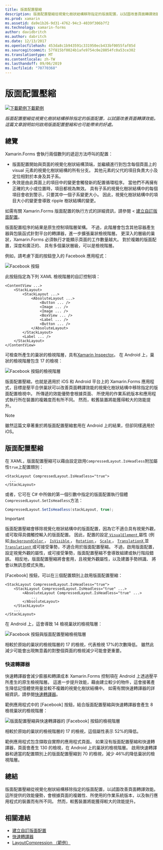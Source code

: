```yaml
---
title: 版面配置壓縮
description: 版面配置壓縮從視覺化樹狀結構移除指定的版面配置，以試圖改善頁面轉譯效能。 這篇文章說明如何啟用版面配置壓縮和也可能帶來的好處。
ms.prod: xamarin
ms.assetid: da9e1b26-9d31-4762-94c3-4039f306b7f2
ms.technology: xamarin-forms
author: davidbritch
ms.author: dabritch
ms.date: 12/13/2017
ms.openlocfilehash: 453da8c1b943591c331950ecb433bf0055faf85d
ms.sourcegitcommit: 57f815bf0024b1afe9754c0e28054fc0a53ce302
ms.translationtype: MT
ms.contentlocale: zh-TW
ms.lasthandoff: 09/06/2019
ms.locfileid: "70770368"
---
```

# <a name="layout-compression"></a>版面配置壓縮

[![下載範例](~/media/shared/download.png)下載範例](https://docs.microsoft.com/samples/xamarin/xamarin-forms-samples/userinterface-layoutcompression)

_版面配置壓縮從視覺化樹狀結構移除指定的版面配置，以試圖改善頁面轉譯效能。這篇文章說明如何啟用版面配置壓縮和也可能帶來的好處。_

## <a name="overview"></a>總覽

Xamarin.Forms 會執行兩個數列的遞迴方法呼叫的配置：

- 版面配置開始與頁面的視覺化樹狀結構頂端，並繼續進行到包含每個頁面上的 visual 元素的視覺化樹狀結構的所有分支。 其他元素的父代的項目負責大小及定位相對於本身及其子系。
- 失效是由此頁面上的項目中的變更會觸發新的配置循環程序。 當他們不再擁有正確的大小或位置時，項目都視為無效。 具有子系的視覺化樹狀結構中的每個項目會收到警示，只要其中一個子系變更大小。 因此，視覺化樹狀結構中的項目大小的變更會導致 ripple 樹狀結構的變更。

如需有關 Xamarin.Forms 版面配置的執行方式的詳細資訊，請參閱 <<c0> [ 建立自訂版面配置](~/xamarin-forms/user-interface/layouts/custom.md)。

版面配置程序的結果是原生控制項階層架構。 不過，此階層會包含其他容器產生器與包裝函式針對平台的轉譯器，進一步擴張巢狀檢視階層。 更深入的層級的巢狀，Xamarin.Forms 必須執行才能顯示頁面的工作數量越大。 對於複雜的版面配置，深度和廣泛的、 具有多個巢狀層級，可以是檢視階層。

例如，請考慮下面的按鈕登入的 Facebook 應用程式：

![](layout-compression-images/facebook-button.png "Facebook 按鈕")

此按鈕指定為下列 XAML 檢視階層的自訂控制項：

```xaml
<ContentView ...>
    <StackLayout>
        <StackLayout ...>
            <AbsoluteLayout ...>
                <Button ... />    
                <Image ... />
                <Image ... />
                <BoxView ... />
                <Label ... />
                <Button ... />
            </AbsoluteLayout>
        </StackLayout>
        <Label ... />
    </StackLayout>    
</ContentView>
```

可檢查所產生的巢狀的檢視階層，具有[Xamarin Inspector](~/tools/inspector/index.md)。 在 Android 上，巢狀的檢視階層包含 17 的檢視：

![](layout-compression-images/no-compression.png "Facebook 按鈕的檢視階層")

版面配置壓縮，也就是適用於 iOS 和 Android 平台上的 Xamarin.Forms 應用程式，目標是壓平合併巢狀可以改善頁面轉譯效能的視覺化樹狀結構中移除指定的版面配置檢視中。 所傳遞的效能優勢會根據頁面、 所使用的作業系統版本和應用程式執行所在裝置的複雜度而有所不同。 然而，較舊裝置將能獲得較大的效能提升。

> [!NOTE]
> 雖然這篇文章著重於將版面配置壓縮套用在 Android 上的結果，但卻同樣適用於 iOS。

## <a name="layout-compression"></a>版面配置壓縮

在 XAML，版面配置壓縮可以藉由設定啟用`CompressedLayout.IsHeadless`附加屬性`true`上配置類別：

```xaml
<StackLayout CompressedLayout.IsHeadless="true">
  ...
</StackLayout>   
```

或者，它可在 C# 中所做的第一個引數中指定的版面配置執行個體`CompressedLayout.SetIsHeadless`方法：

```csharp
CompressedLayout.SetIsHeadless(stackLayout, true);
```

> [!IMPORTANT]
> 版面配置壓縮會移除視覺化樹狀結構中的版面配置，因為它不適合具有視覺外觀，或可取得具備觸控輸入的版面配置。 因此，配置的設定[ `VisualElement` ](xref:Xamarin.Forms.VisualElement)屬性 (例如[ `BackgroundColor` ](xref:Xamarin.Forms.VisualElement.BackgroundColor)， [ `IsVisible` ](xref:Xamarin.Forms.VisualElement.IsVisible)， [ `Rotation` ](xref:Xamarin.Forms.VisualElement.Rotation)， [ `Scale` ](xref:Xamarin.Forms.VisualElement.Scale)， [ `TranslationX` ](xref:Xamarin.Forms.VisualElement.TranslationX)並[ `TranslationY` ](xref:Xamarin.Forms.VisualElement.TranslationY)或可接受筆勢，不適合用於版面配置壓縮。 不過，啟用版面配置，設定視覺外觀的屬性，或可接受筆勢，版面配置壓縮不會導致組建或執行階段錯誤。 相反地，版面配置壓縮將會套用，且視覺外觀屬性，以及建置手勢辨識、 將會以無訊息模式失敗。

[Facebook] 按鈕，可以在三個配置類別上啟用版面配置壓縮：

```xaml
<StackLayout CompressedLayout.IsHeadless="true">
    <StackLayout CompressedLayout.IsHeadless="true" ...>
        <AbsoluteLayout CompressedLayout.IsHeadless="true" ...>
            ...
        </AbsoluteLayout>
    </StackLayout>
    ...
</StackLayout>  
```

在 Android 上，這會導致 14 檢視巢狀的檢視階層：

![](layout-compression-images/layout-compression.png "Facebook 按鈕與版面配置壓縮檢視階層")

相較於原始的巢狀的檢視階層的 17 的檢視，代表檢視 17%的次數降低。 雖然此減少可能會出現無意義的對整個頁面的檢視減少可能會更重要。

### <a name="fast-renderers"></a>快速轉譯器

快速轉譯器會減少膨脹和轉譯成本 Xamarin.Forms 控制項在 Android 上透過壓平所產生的原生檢視階層。 這進一步提升效能，藉由建立較少的物件，這會接著產生降低記憶體使用量並較不複雜的視覺化樹狀結構中。 如需有關快速轉譯器的詳細資訊，請參閱[快速轉譯器](~/xamarin-forms/internals/fast-renderers.md)。

範例應用程式中的 [Facebook] 按鈕，結合版面配置壓縮與快速轉譯器會產生 8 檢視巢狀的檢視階層：

![](layout-compression-images/layout-compression-with-fast-renderers.png "版面配置壓縮與快速轉譯器的 [Facebook] 按鈕的檢視階層")

相較於原始的巢狀的檢視階層的 17 的檢視，這個屬性表示 52%的降低。

範例應用程式包含擷取自實際的應用程式頁面。 如果沒有版面配置壓縮和快速轉譯器，頁面會產生 130 的檢視，在 Android 上的巢狀的檢視階層。 啟用快速轉譯器和適當的配置類別上的版面配置壓縮到 70 的檢視，減少 46%的降低巢狀的檢視階層。

## <a name="summary"></a>總結

版面配置壓縮從視覺化樹狀結構移除指定的版面配置，以試圖改善頁面轉譯效能。 這所提供的效能優勢，會根據頁面的複雜性、所使用的作業系統版本，以及執行應用程式的裝置而有所不同。 然而，較舊裝置將能獲得較大的效能提升。

## <a name="related-links"></a>相關連結

- [建立自訂版面配置](~/xamarin-forms/user-interface/layouts/custom.md)
- [快速轉譯器](~/xamarin-forms/internals/fast-renderers.md)
- [LayoutCompression （範例）](https://docs.microsoft.com/samples/xamarin/xamarin-forms-samples/userinterface-layoutcompression)
